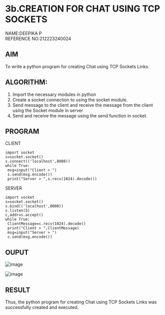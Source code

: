 # 3b.CREATION FOR CHAT USING TCP SOCKETS
NAME:DEEPIKA P\
REFERENCE NO:212223240024
## AIM
To write a python program for creating Chat using TCP Sockets Links.
## ALGORITHM:
1. Import the necessary modules in python
2. Create a socket connection to using the socket module.
3. Send message to the client and receive the message from the client using the Socket module in
 server
4. Send and receive the message using the send function in socket.
## PROGRAM
CLIENT

```
import socket
s=socket.socket()
s.connect(('localhost',8000))
while True:
 msg=input("Client > ")
 s.send(msg.encode())
 print("Server > ",s.recv(1024).decode())
```

SERVER
```
import socket
s=socket.socket()
s.bind(('localhost',8000))
s.listen(5)
c,addr=s.accept()
while True:
 ClientMessage=c.recv(1024).decode()
 print("Client > ",ClientMessage)
 msg=input("Server > ")
 c.send(msg.encode())
```



## OUPUT


![image](https://github.com/Pooja-sri45/3b_CHAT_USING_TCP_SOCKETS/assets/147081893/9848b835-f0e2-4ed8-8ae0-7d805f4661ae)








![image](https://github.com/Pooja-sri45/3b_CHAT_USING_TCP_SOCKETS/assets/147081893/ee9efe9d-cab8-4115-a70c-89fffa4947f3)




## RESULT
Thus, the python program for creating Chat using TCP Sockets Links was successfully 
created and executed.
